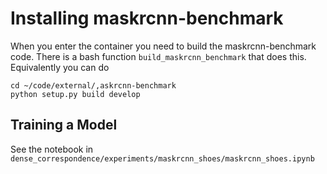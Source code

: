 # Installing maskrcnn-benchmark
When you enter the container you need to build the maskrcnn-benchmark code. There is a bash function `build_maskrcnn_benchmark` that does this. Equivalently you can do

```
cd ~/code/external/,askrcnn-benchmark
python setup.py build develop
```

## Training a Model
See the notebook in `dense_correspondence/experiments/maskrcnn_shoes/maskrcnn_shoes.ipynb`
